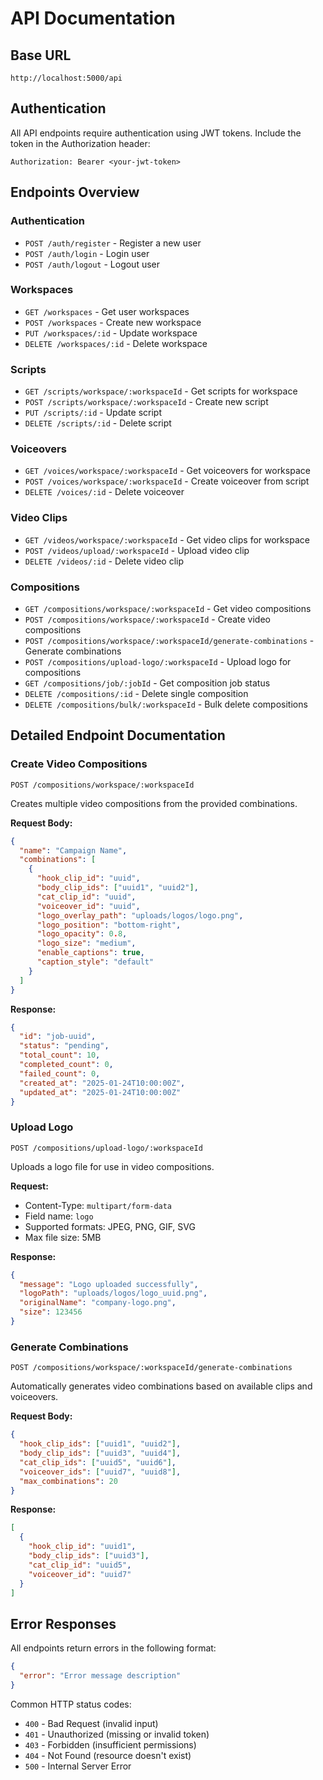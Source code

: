 # API Documentation

## Base URL
```
http://localhost:5000/api
```

## Authentication
All API endpoints require authentication using JWT tokens. Include the token in the Authorization header:
```
Authorization: Bearer <your-jwt-token>
```

## Endpoints Overview

### Authentication
- `POST /auth/register` - Register a new user
- `POST /auth/login` - Login user
- `POST /auth/logout` - Logout user

### Workspaces
- `GET /workspaces` - Get user workspaces
- `POST /workspaces` - Create new workspace
- `PUT /workspaces/:id` - Update workspace
- `DELETE /workspaces/:id` - Delete workspace

### Scripts
- `GET /scripts/workspace/:workspaceId` - Get scripts for workspace
- `POST /scripts/workspace/:workspaceId` - Create new script
- `PUT /scripts/:id` - Update script
- `DELETE /scripts/:id` - Delete script

### Voiceovers
- `GET /voices/workspace/:workspaceId` - Get voiceovers for workspace
- `POST /voices/workspace/:workspaceId` - Create voiceover from script
- `DELETE /voices/:id` - Delete voiceover

### Video Clips
- `GET /videos/workspace/:workspaceId` - Get video clips for workspace
- `POST /videos/upload/:workspaceId` - Upload video clip
- `DELETE /videos/:id` - Delete video clip

### Compositions
- `GET /compositions/workspace/:workspaceId` - Get video compositions
- `POST /compositions/workspace/:workspaceId` - Create video compositions
- `POST /compositions/workspace/:workspaceId/generate-combinations` - Generate combinations
- `POST /compositions/upload-logo/:workspaceId` - Upload logo for compositions
- `GET /compositions/job/:jobId` - Get composition job status
- `DELETE /compositions/:id` - Delete single composition
- `DELETE /compositions/bulk/:workspaceId` - Bulk delete compositions

## Detailed Endpoint Documentation

### Create Video Compositions
`POST /compositions/workspace/:workspaceId`

Creates multiple video compositions from the provided combinations.

**Request Body:**
```json
{
  "name": "Campaign Name",
  "combinations": [
    {
      "hook_clip_id": "uuid",
      "body_clip_ids": ["uuid1", "uuid2"],
      "cat_clip_id": "uuid",
      "voiceover_id": "uuid",
      "logo_overlay_path": "uploads/logos/logo.png",
      "logo_position": "bottom-right",
      "logo_opacity": 0.8,
      "logo_size": "medium",
      "enable_captions": true,
      "caption_style": "default"
    }
  ]
}
```

**Response:**
```json
{
  "id": "job-uuid",
  "status": "pending",
  "total_count": 10,
  "completed_count": 0,
  "failed_count": 0,
  "created_at": "2025-01-24T10:00:00Z",
  "updated_at": "2025-01-24T10:00:00Z"
}
```

### Upload Logo
`POST /compositions/upload-logo/:workspaceId`

Uploads a logo file for use in video compositions.

**Request:**
- Content-Type: `multipart/form-data`
- Field name: `logo`
- Supported formats: JPEG, PNG, GIF, SVG
- Max file size: 5MB

**Response:**
```json
{
  "message": "Logo uploaded successfully",
  "logoPath": "uploads/logos/logo_uuid.png",
  "originalName": "company-logo.png",
  "size": 123456
}
```

### Generate Combinations
`POST /compositions/workspace/:workspaceId/generate-combinations`

Automatically generates video combinations based on available clips and voiceovers.

**Request Body:**
```json
{
  "hook_clip_ids": ["uuid1", "uuid2"],
  "body_clip_ids": ["uuid3", "uuid4"],
  "cat_clip_ids": ["uuid5", "uuid6"],
  "voiceover_ids": ["uuid7", "uuid8"],
  "max_combinations": 20
}
```

**Response:**
```json
[
  {
    "hook_clip_id": "uuid1",
    "body_clip_ids": ["uuid3"],
    "cat_clip_id": "uuid5",
    "voiceover_id": "uuid7"
  }
]
```

## Error Responses

All endpoints return errors in the following format:

```json
{
  "error": "Error message description"
}
```

Common HTTP status codes:
- `400` - Bad Request (invalid input)
- `401` - Unauthorized (missing or invalid token)
- `403` - Forbidden (insufficient permissions)
- `404` - Not Found (resource doesn't exist)
- `500` - Internal Server Error

